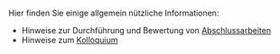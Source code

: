 Hier finden Sie einige allgemein nützliche Informationen:
* Hinweise zur Durchführung und Bewertung von [Abschlussarbeiten](abschlussarbeit.html)
* Hinweise zum [Kolloquium](kolloquium.html)

